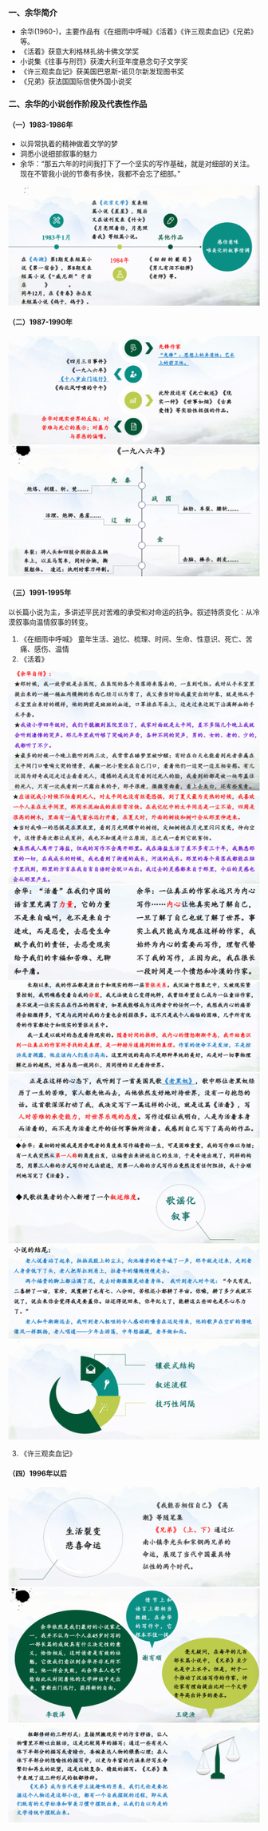 ### 一、余华简介
- 余华(1960-)，主要作品有《在细雨中呼喊》《活着》《许三观卖血记》《兄弟》等。
- 《活着》获意大利格林扎纳卡佛文学奖
- 小说集《往事与刑罚》获澳大利亚年度悬念句子文学奖
- 《许三观卖血记》获美国巴恩斯-诺贝尔新发现图书奖
- 《兄弟》获法国国际信使外国小说奖

### 二、余华的小说创作阶段及代表性作品
#### （一）1983-1986年
- 以异常执着的精神做着文学的梦
- 洞悉小说细部叙事的魅力
- 余华：“那五六年的时间我打下了一个坚实的写作基础，就是对细部的关注。现在不管我小说的节奏有多快，我都不会忘了细部。”

![image-20230406133827526](../img/3.30/image-20230406133827526.png)


#### （二）1987-1990年

![image-20230406133839634](../img/3.30/image-20230406133839634.png)![image-20230406140708741](../img/3.30/image-20230406140708741.png)

#### （三）1991-1995年
以长篇小说为主，多讲述平民对苦难的承受和对命运的抗争。叙述特质变化：从冷漠叙事向温情叙事的转变。

1. 《在细雨中呼喊》
童年生活、追忆、梳理、时间、生命、性意识、死亡、苦痛、感伤、温情
2. 《活着》

![image-20230406151922109](../img/3.30/image-20230406151922109.png)![image-20230406151930651](../img/3.30/image-20230406151930651.png)![image-20230406151940371](../img/3.30/image-20230406151940371.png)![image-20230406151958441](../img/3.30/image-20230406151958441.png)![image-20230406152006771](../img/3.30/image-20230406152006771.png)![image-20230406152018395](../img/3.30/image-20230406152018395.png)![image-20230406152033968](../img/3.30/image-20230406152033968.png)![image-20230406152556241](../img/3.30/image-20230406152556241.png)

3. 《许三观卖血记》

#### （四）1996年以后

![image-20230406154348874](../img/3.30/image-20230406154348874.png)![image-20230406154405119](../img/3.30/image-20230406154405119.png)![image-20230406154846064](../img/3.30/image-20230406154846064.png)
